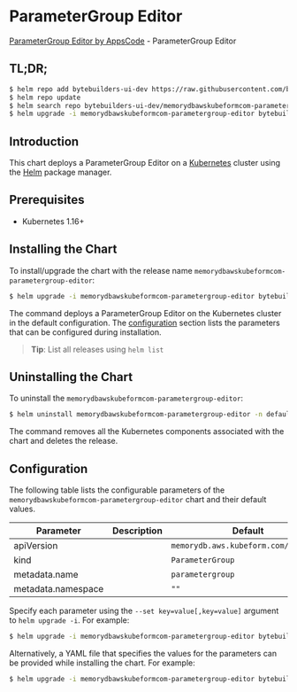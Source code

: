 # ParameterGroup Editor

[ParameterGroup Editor by AppsCode](https://byte.builders) - ParameterGroup Editor

## TL;DR;

```bash
$ helm repo add bytebuilders-ui-dev https://raw.githubusercontent.com/bytebuilders/ui-wizards/
$ helm repo update
$ helm search repo bytebuilders-ui-dev/memorydbawskubeformcom-parametergroup-editor --version=v0.4.17
$ helm upgrade -i memorydbawskubeformcom-parametergroup-editor bytebuilders-ui-dev/memorydbawskubeformcom-parametergroup-editor -n default --create-namespace --version=v0.4.17
```

## Introduction

This chart deploys a ParameterGroup Editor on a [Kubernetes](http://kubernetes.io) cluster using the [Helm](https://helm.sh) package manager.

## Prerequisites

- Kubernetes 1.16+

## Installing the Chart

To install/upgrade the chart with the release name `memorydbawskubeformcom-parametergroup-editor`:

```bash
$ helm upgrade -i memorydbawskubeformcom-parametergroup-editor bytebuilders-ui-dev/memorydbawskubeformcom-parametergroup-editor -n default --create-namespace --version=v0.4.17
```

The command deploys a ParameterGroup Editor on the Kubernetes cluster in the default configuration. The [configuration](#configuration) section lists the parameters that can be configured during installation.

> **Tip**: List all releases using `helm list`

## Uninstalling the Chart

To uninstall the `memorydbawskubeformcom-parametergroup-editor`:

```bash
$ helm uninstall memorydbawskubeformcom-parametergroup-editor -n default
```

The command removes all the Kubernetes components associated with the chart and deletes the release.

## Configuration

The following table lists the configurable parameters of the `memorydbawskubeformcom-parametergroup-editor` chart and their default values.

|     Parameter      | Description |                     Default                     |
|--------------------|-------------|-------------------------------------------------|
| apiVersion         |             | <code>memorydb.aws.kubeform.com/v1alpha1</code> |
| kind               |             | <code>ParameterGroup</code>                     |
| metadata.name      |             | <code>parametergroup</code>                     |
| metadata.namespace |             | <code>""</code>                                 |


Specify each parameter using the `--set key=value[,key=value]` argument to `helm upgrade -i`. For example:

```bash
$ helm upgrade -i memorydbawskubeformcom-parametergroup-editor bytebuilders-ui-dev/memorydbawskubeformcom-parametergroup-editor -n default --create-namespace --version=v0.4.17 --set apiVersion=memorydb.aws.kubeform.com/v1alpha1
```

Alternatively, a YAML file that specifies the values for the parameters can be provided while
installing the chart. For example:

```bash
$ helm upgrade -i memorydbawskubeformcom-parametergroup-editor bytebuilders-ui-dev/memorydbawskubeformcom-parametergroup-editor -n default --create-namespace --version=v0.4.17 --values values.yaml
```
